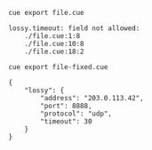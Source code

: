 ```shell
cue export file.cue

```

```text
lossy.timeout: field not allowed:
    ./file.cue:1:8
    ./file.cue:10:8
    ./file.cue:18:2
```


```shell
cue export file-fixed.cue

```

```text
{
    "lossy": {
        "address": "203.0.113.42",
        "port": 8888,
        "protocol": "udp",
        "timeout": 30
    }
}
```


